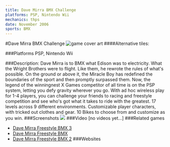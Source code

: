 ```yaml
---
title: Dave Mirra BMX Challenge
platforms: PSP, Nintendo Wii
mechanics: thps
date: November 2006
sports: BMX
---
```

#Dave Mirra BMX Challenge
![game cover art](//images.igdb.com/igdb/image/upload/t_cover_big/dy3dflnr7wzabqs1qdv9.jpg "Logo Title Text 1")
####Alternative tiles:

###Platforms
PSP, Nintendo Wii

###Description:
Dave Mirra is to BMX what Edison was to electricity. What the Wright Brothers were to flight. Like them, he rewrote the rules of what's possible. On the ground or above it, the Miracle Boy has redefined the boundaries of the sport and then promptly surpassed them. Now, the legend of the winningnest X Games competitor of all time is on the PSP system, letting you defy gravity wherever you go. With ad hoc wireless play for 1-4 players, you can challenge your friends to racing and freestyle competition and see who's got what it takes to ride with the greatest. 17 levels across 9 different environments. Customizable player characters, with tricked out clothes and gear. 10 Bikes to choose from and customize as you win.
###Screenshots
<a target="_blank" href="//images.igdb.com/igdb/image/upload/t_cover_big/rql9ysip4zl3tznetiwn.jpg"><img src="//images.igdb.com/igdb/image/upload/t_thumb/rql9ysip4zl3tznetiwn.jpg"/></a>
###Video
[no videos yet...]
###Related games
* [Dave Mirra Freestyle BMX 3](/games/dave-mirra-freestyle-bmx-3-6368/)
* [Dave Mirra Freestyle BMX](/games/dave-mirra-freestyle-bmx-26012/)
* [Dave Mirra Freestyle BMX 2](/games/dave-mirra-freestyle-bmx-2-3871/)
###Websites

